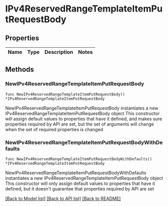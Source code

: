 # IPv4ReservedRangeTemplateItemPutRequestBody

## Properties

Name | Type | Description | Notes
------------ | ------------- | ------------- | -------------

## Methods

### NewIPv4ReservedRangeTemplateItemPutRequestBody

`func NewIPv4ReservedRangeTemplateItemPutRequestBody() *IPv4ReservedRangeTemplateItemPutRequestBody`

NewIPv4ReservedRangeTemplateItemPutRequestBody instantiates a new IPv4ReservedRangeTemplateItemPutRequestBody object
This constructor will assign default values to properties that have it defined,
and makes sure properties required by API are set, but the set of arguments
will change when the set of required properties is changed

### NewIPv4ReservedRangeTemplateItemPutRequestBodyWithDefaults

`func NewIPv4ReservedRangeTemplateItemPutRequestBodyWithDefaults() *IPv4ReservedRangeTemplateItemPutRequestBody`

NewIPv4ReservedRangeTemplateItemPutRequestBodyWithDefaults instantiates a new IPv4ReservedRangeTemplateItemPutRequestBody object
This constructor will only assign default values to properties that have it defined,
but it doesn't guarantee that properties required by API are set


[[Back to Model list]](../README.md#documentation-for-models) [[Back to API list]](../README.md#documentation-for-api-endpoints) [[Back to README]](../README.md)


